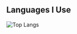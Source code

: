 ## Languages I Use
![Top Langs](https://github-readme-stats.vercel.app/api/top-langs/?username=WillemVisagie7237&layout=compact)


<!--
**WillemVisagie7237/WillemVisagie7237** is a ✨ _special_ ✨ repository because its `README.md` (this file) appears on your GitHub profile.

Here are some ideas to get you started:

- 🔭 I’m currently working on ...
- 🌱 I’m currently learning ...
- 👯 I’m looking to collaborate on ...
- 🤔 I’m looking for help with ...
- 💬 Ask me about ...
- 📫 How to reach me: ...
- 😄 Pronouns: ...
- ⚡ Fun fact: ...
-->
